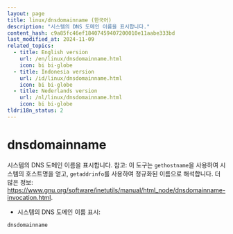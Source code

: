```yaml
---
layout: page
title: linux/dnsdomainname (한국어)
description: "시스템의 DNS 도메인 이름을 표시합니다."
content_hash: c9a85fc46ef18407459407200010e11aabe333bd
last_modified_at: 2024-11-09
related_topics:
  - title: English version
    url: /en/linux/dnsdomainname.html
    icon: bi bi-globe
  - title: Indonesia version
    url: /id/linux/dnsdomainname.html
    icon: bi bi-globe
  - title: Nederlands version
    url: /nl/linux/dnsdomainname.html
    icon: bi bi-globe
tldri18n_status: 2
---
```

# dnsdomainname

시스템의 DNS 도메인 이름을 표시합니다.
참고: 이 도구는 `gethostname`을 사용하여 시스템의 호스트명을 얻고, `getaddrinfo`를 사용하여 정규화된 이름으로 해석합니다.
더 많은 정보: <https://www.gnu.org/software/inetutils/manual/html_node/dnsdomainname-invocation.html>.

- 시스템의 DNS 도메인 이름 표시:

`dnsdomainname`
